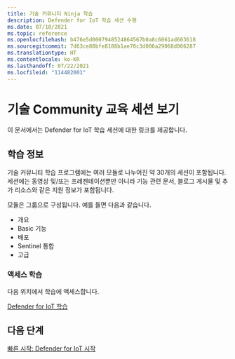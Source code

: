 ```yaml
---
title: 기술 커뮤니티 Ninja 학습
description: Defender for IoT 학습 세션 수행
ms.date: 07/10/2021
ms.topic: reference
ms.openlocfilehash: b476e5d0007948524864567b0a8c6061ad603618
ms.sourcegitcommit: 7d63ce88bfe8188b1ae70c3d006a29068d066287
ms.translationtype: HT
ms.contentlocale: ko-KR
ms.lasthandoff: 07/22/2021
ms.locfileid: "114482001"
---
```

# <a name="view-tech-community-training-sessions"></a>기술 Community 교육 세션 보기

이 문서에서는 Defender for IoT 학습 세션에 대한 링크를 제공합니다.

## <a name="about-the-training"></a>학습 정보

기술 커뮤니티 학습 프로그램에는 여러 모듈로 나누어진 약 30개의 세션이 포함됩니다. 세션에는 동영상 및/또는 프레젠테이션뿐만 아니라 기능 관련 문서, 블로그 게시물 및 추가 리소스와 같은 지원 정보가 포함됩니다.

모듈은 그룹으로 구성됩니다. 예를 들면 다음과 같습니다.

- 개요
- Basic 기능
- 배포
- Sentinel 통합
- 고급  

### <a name="access-training"></a>액세스 학습

다음 위치에서 학습에 액세스합니다.

[Defender for IoT 학습](https://go.microsoft.com/fwlink/?linkid=2167929)

## <a name="next-steps"></a>다음 단계

[빠른 시작: Defender for IoT 시작](getting-started.md#quickstart-get-started-with-defender-for-iot)
